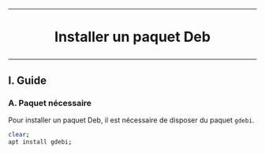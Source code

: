 ----------------
# <p align='center'> Installer un paquet Deb <p>
----------------
## I. Guide
### A. Paquet nécessaire
Pour installer un paquet Deb, il est nécessaire de disposer du paquet `gdebi`.

```bash
clear;
apt install gdebi;
```
